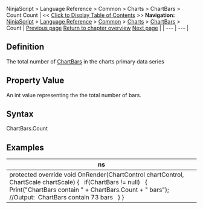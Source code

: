 ﻿
NinjaScript > Language Reference > Common > Charts > ChartBars > Count
Count
| << [Click to Display Table of Contents](chartbars_count.md) >> **Navigation:**     [NinjaScript](ninjascript-1.md) > [Language Reference](language_reference_wip-1.md) > [Common](common-1.md) > [Charts](chart-1.md) > [ChartBars](chartbars-1.md) > Count | [Previous page](chartbars_bars-1.md) [Return to chapter overview](chartbars-1.md) [Next page](chartbars_fromindex-1.md) |
| --- | --- |
## Definition
The total number of [ChartBars](chartbars-1.md) in the charts primary data series
## 
## Property Value
An int value representing the the total number of bars.
 
## Syntax
ChartBars.Count
 
## Examples
| ns |
| --- |
| protected override void OnRender(ChartControl chartControl, ChartScale chartScale) {    if(ChartBars != null)    {      Print("ChartBars contain " + ChartBars.Count + " bars");      //Output:  ChartBars contain 73 bars     } } |

